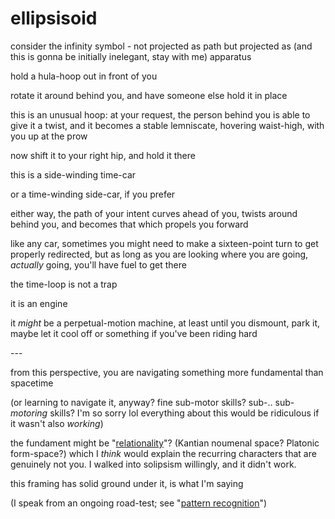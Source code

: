 # ellipsisoid

consider the infinity symbol - not projected as path but projected as (and this is gonna be initially inelegant, stay with me) apparatus

hold a hula-hoop out in front of you

rotate it around behind you, and have someone else hold it in place

this is an unusual hoop: at your request, the person behind you is able to give it a twist, and it becomes a stable lemniscate, hovering waist-high, with you up at the prow

now shift it to your right hip, and hold it there

this is a side-winding time-car

or a time-winding side-car, if you prefer

either way, the path of your intent curves ahead of you, twists around behind you, and becomes that which propels you forward

like any car, sometimes you might need to make a sixteen-point turn to get properly redirected, but as long as you are looking where you are going, _actually_ going, you'll have fuel to get there

the time-loop is not a trap

it is an engine

it _might_ be a perpetual-motion machine, at least until you dismount, park it, maybe let it cool off or something if you've been riding hard

\---

from this perspective, you are navigating something more fundamental than spacetime

(or learning to navigate it, anyway? fine sub-motor skills? sub-.. sub-_motoring_ skills? I'm so sorry lol everything about this would be ridiculous if it wasn't also _working_)

the fundament might be "[relationality](../../04/29/relationality.md)"? (Kantian noumenal space? Platonic form-space?) which I _think_ would explain the recurring characters that are genuinely not you. I walked into solipsism willingly, and it didn't work.

this framing has solid ground under it, is what I'm saying

(I speak from an ongoing road-test; see "[pattern recognition](../../../2014/pattern-recognition.md)")
